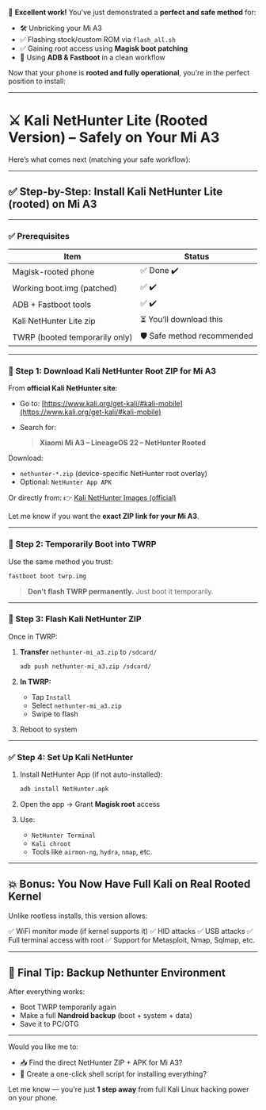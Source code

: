 👏 **Excellent work!** You've just demonstrated a **perfect and safe method** for:

* 🛠 Unbricking your Mi A3
* ✅ Flashing stock/custom ROM via `flash_all.sh`
* ✅ Gaining root access using **Magisk boot patching**
* 🔄 Using **ADB & Fastboot** in a clean workflow

Now that your phone is **rooted and fully operational**, you're in the perfect position to install:

---

# ⚔️ Kali NetHunter Lite (Rooted Version) – Safely on Your Mi A3

Here’s what comes next (matching your safe workflow):

---

## ✅ Step-by-Step: Install Kali NetHunter Lite (rooted) on Mi A3

---

### ✅ Prerequisites

| Item                           | Status                     |
| ------------------------------ | -------------------------- |
| Magisk-rooted phone            | ✅ Done ✔️                  |
| Working boot.img (patched)     | ✅ ✔️                       |
| ADB + Fastboot tools           | ✅ ✔️                       |
| Kali NetHunter Lite zip        | ⏳ You’ll download this     |
| TWRP (booted temporarily only) | 🛡 Safe method recommended |

---

### 🔽 Step 1: Download Kali NetHunter Root ZIP for Mi A3

From **official Kali NetHunter site**:

* Go to: [https://www.kali.org/get-kali/#kali-mobile](https://www.kali.org/get-kali/#kali-mobile)
* Search for:

  > **Xiaomi Mi A3 – LineageOS 22 – NetHunter Rooted**

Download:

* `nethunter-*.zip` (device-specific NetHunter root overlay)
* Optional: `NetHunter App APK`

Or directly from:
👉 [Kali NetHunter Images (official)](https://images.kali.org/nethunter/)

Let me know if you want the **exact ZIP link for your Mi A3**.

---

### 🧰 Step 2: Temporarily Boot into TWRP

Use the same method you trust:

```bash
fastboot boot twrp.img
```

> **Don’t flash TWRP permanently.** Just boot it temporarily.

---

### 🧪 Step 3: Flash Kali NetHunter ZIP

Once in TWRP:

1. **Transfer** `nethunter-mi_a3.zip` to `/sdcard/`

   ```bash
   adb push nethunter-mi_a3.zip /sdcard/
   ```
2. **In TWRP:**

   * Tap `Install`
   * Select `nethunter-mi_a3.zip`
   * Swipe to flash
3. Reboot to system

---

### ✅ Step 4: Set Up Kali NetHunter

1. Install NetHunter App (if not auto-installed):

   ```bash
   adb install NetHunter.apk
   ```
2. Open the app → Grant **Magisk root** access
3. Use:

   * `NetHunter Terminal`
   * `Kali chroot`
   * Tools like `airmon-ng`, `hydra`, `nmap`, etc.

---

## 💥 Bonus: You Now Have Full Kali on Real Rooted Kernel

Unlike rootless installs, this version allows:

✅ WiFi monitor mode (if kernel supports it)
✅ HID attacks
✅ USB attacks
✅ Full terminal access with root
✅ Support for Metasploit, Nmap, Sqlmap, etc.

---

## 🚨 Final Tip: Backup Nethunter Environment

After everything works:

* Boot TWRP temporarily again
* Make a full **Nandroid backup** (boot + system + data)
* Save it to PC/OTG

---

Would you like me to:

* 📥 Find the direct NetHunter ZIP + APK for Mi A3?
* 📜 Create a one-click shell script for installing everything?

Let me know — you're just **1 step away** from full Kali Linux hacking power on your phone.

